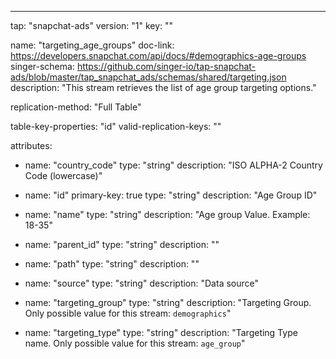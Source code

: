 ---
tap: "snapchat-ads"
version: "1"
key: ""

name: "targeting_age_groups"
doc-link: https://developers.snapchat.com/api/docs/#demographics-age-groups
singer-schema: https://github.com/singer-io/tap-snapchat-ads/blob/master/tap_snapchat_ads/schemas/shared/targeting.json
description: "This stream retrieves the list of age group targeting options."

replication-method: "Full Table"

table-key-properties: "id"
valid-replication-keys: ""

attributes:
  - name: "country_code"
    type: "string"
    description: "ISO ALPHA-2 Country Code (lowercase)"

  - name: "id"
    primary-key: true
    type: "string"
    description: "Age Group ID"

  - name: "name"
    type: "string"
    description: "Age group Value. Example: 18-35"

  - name: "parent_id"
    type: "string"
    description: ""

  - name: "path"
    type: "string"
    description: ""

  - name: "source"
    type: "string"
    description: "Data source"

  - name: "targeting_group"
    type: "string"
    description: "Targeting Group. Only possible value for this stream: `demographics`"

  - name: "targeting_type"
    type: "string"
    description: "Targeting Type name. Only possible value for this stream: `age_group`"

